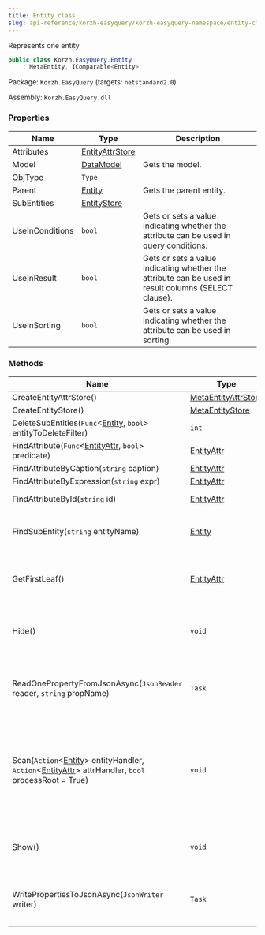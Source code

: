 ```yaml
---
title: Entity class
slug: api-reference/korzh-easyquery/korzh-easyquery-namespace/entity-class
---
```



Represents one entity
```csharp
public class Korzh.EasyQuery.Entity
    : MetaEntity, IComparable<Entity>

```
Package: `Korzh.EasyQuery` (targets: `netstandard2.0`)

Assembly: `Korzh.EasyQuery.dll`

### Properties

| Name | Type | Description | 
| --- | --- | --- | 
| Attributes | [EntityAttrStore](/api-reference/korzh-easyquery/korzh-easyquery-namespace/entityattrstore-class) |  | 
| Model | [DataModel](/api-reference/korzh-easyquery/korzh-easyquery-namespace/datamodel-class) | Gets the model. | 
| ObjType | `Type` |  | 
| Parent | [Entity](/api-reference/korzh-easyquery/korzh-easyquery-namespace/entity-class) | Gets the parent entity. | 
| SubEntities | [EntityStore](/api-reference/korzh-easyquery/korzh-easyquery-namespace/entitystore-class) |  | 
| UseInConditions | `bool` | Gets or sets a value indicating whether the attribute can be used in query conditions. | 
| UseInResult | `bool` | Gets or sets a value indicating whether the attribute can be used in result columns (SELECT clause). | 
| UseInSorting | `bool` | Gets or sets a value indicating whether the attribute can be used in sorting. | 


### Methods

| Name | Type | Description | 
| --- | --- | --- | 
| CreateEntityAttrStore() | [MetaEntityAttrStore](/api-reference/easydata-core/easydata-namespace/metaentityattrstore-class) |  | 
| CreateEntityStore() | [MetaEntityStore](/api-reference/easydata-core/easydata-namespace/metaentitystore-class) |  | 
| DeleteSubEntities(`Func`&lt;[Entity](/api-reference/korzh-easyquery/korzh-easyquery-namespace/entity-class), `bool`&gt; entityToDeleteFilter) | `int` | Deletes the sub-entities. | 
| FindAttribute(`Func`&lt;[EntityAttr](/api-reference/korzh-easyquery/korzh-easyquery-namespace/entityattr-class), `bool`&gt; predicate) | [EntityAttr](/api-reference/korzh-easyquery/korzh-easyquery-namespace/entityattr-class) |  | 
| FindAttributeByCaption(`string` caption) | [EntityAttr](/api-reference/korzh-easyquery/korzh-easyquery-namespace/entityattr-class) |  | 
| FindAttributeByExpression(`string` expr) | [EntityAttr](/api-reference/korzh-easyquery/korzh-easyquery-namespace/entityattr-class) |  | 
| FindAttributeById(`string` id) | [EntityAttr](/api-reference/korzh-easyquery/korzh-easyquery-namespace/entityattr-class) | Finds the attribute by its ID. | 
| FindSubEntity(`string` entityName) | [Entity](/api-reference/korzh-easyquery/korzh-easyquery-namespace/entity-class) | Finds a sub-entity in current entity by its name. | 
| GetFirstLeaf() | [EntityAttr](/api-reference/korzh-easyquery/korzh-easyquery-namespace/entityattr-class) | Gets the first attribute in all attributes and sub-entities of the current entity. | 
| Hide() | `void` | Hides this entity (turns off UseInConditions, UseInResult and UseInSorting) | 
| ReadOnePropertyFromJsonAsync(`JsonReader` reader, `string` propName) | `Task` | Reads one entity property from JSON (asynchronous way) or skips unused. | 
| Scan(`Action`&lt;[Entity](/api-reference/korzh-easyquery/korzh-easyquery-namespace/entity-class)&gt; entityHandler, `Action`&lt;[EntityAttr](/api-reference/korzh-easyquery/korzh-easyquery-namespace/entityattr-class)&gt; attrHandler, `bool` processRoot = True) | `void` | Scans all child entities and attributes (including this one one) calls entityHandler and attrHanlder delegates (correspondingly) for each of them | 
| Show() | `void` | Shows this entity (turns on UseInConditions, UseInResult and UseInSorting) | 
| WritePropertiesToJsonAsync(`JsonWriter` writer) | `Task` | Writes entity's properties to JSON (asynchronous way). |
